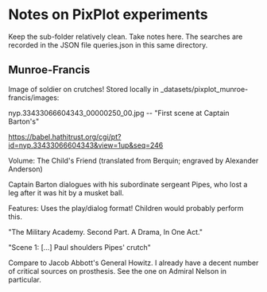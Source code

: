 # Notes on PixPlot experiments

Keep the sub-folder relatively clean. Take notes here. The searches are recorded in the JSON file queries.json in this same directory.


## Munroe-Francis

Image of soldier on crutches! Stored locally in \_datasets/pixplot_munroe-francis/images:

nyp.33433066604343_00000250_00.jpg -- "First scene at Captain Barton's"

https://babel.hathitrust.org/cgi/pt?id=nyp.33433066604343&view=1up&seq=246

Volume: The Child's Friend (translated from Berquin; engraved by Alexander Anderson)

Captain Barton dialogues with his subordinate sergeant Pipes, who lost a leg after it was hit by a musket ball.

Features: Uses the play/dialog format! Children would probably perform this.

"The Military Academy. Second Part. A Drama, In One Act."

"Scene 1: [...] Paul shoulders Pipes' crutch"

Compare to Jacob Abbott's General Howitz. I already have a decent number of critical sources on prosthesis. See the one on Admiral Nelson in particular.
